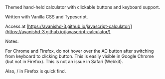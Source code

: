 Themed hand-held calculator with clickable buttons and keyboard support.

Written with Vanilla CSS and Typescript.

Access at [https://avanishd-3.github.io/javascript-calculator/](https://avanishd-3.github.io/javascript-calculator/)

Notes:

For Chrome and Firefox, do not hover over the AC button after switching from keyboard to clicking button.
This is easily visible in Google Chrome (but not in Firefox).
This is not an issue in Safari (Webkit).

Also, / in Firefox is quick find.
